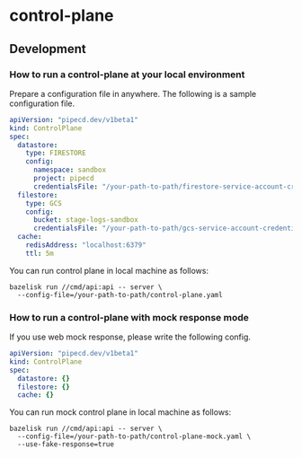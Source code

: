 # control-plane

## Development

### How to run a control-plane at your local environment

Prepare a configuration file in anywhere. The following is a sample configuration file.

``` yaml
apiVersion: "pipecd.dev/v1beta1"
kind: ControlPlane
spec:
  datastore:
    type: FIRESTORE
    config:
      namespace: sandbox
      project: pipecd
      credentialsFile: "/your-path-to-path/firestore-service-account-credential.json"
  filestore:
    type: GCS
    config:
      bucket: stage-logs-sandbox 
      credentialsFile: "/your-path-to-path/gcs-service-account-credential.json"
  cache:
    redisAddress: "localhost:6379"
    ttl: 5m
```

You can run control plane in local machine as follows:

``` console
bazelisk run //cmd/api:api -- server \
  --config-file=/your-path-to-path/control-plane.yaml
```

### How to run a control-plane with mock response mode

If you use web mock response, please write the following config.

``` yaml
apiVersion: "pipecd.dev/v1beta1"
kind: ControlPlane
spec:
  datastore: {}
  filestore: {}
  cache: {}
```

You can run mock control plane in local machine as follows:

``` console
bazelisk run //cmd/api:api -- server \
  --config-file=/your-path-to-path/control-plane-mock.yaml \
  --use-fake-response=true
```